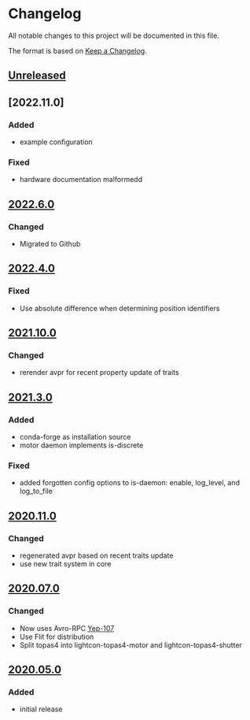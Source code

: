 # Changelog
All notable changes to this project will be documented in this file.

The format is based on [Keep a Changelog](https://keepachangelog.com/).

## [Unreleased]

## [2022.11.0]

### Added
- example configuration

### Fixed
- hardware documentation malformedd

## [2022.6.0]

### Changed
- Migrated to Github

## [2022.4.0]

### Fixed
- Use absolute difference when determining position identifiers

## [2021.10.0]

### Changed
- rerender avpr for recent property update of traits

## [2021.3.0]

### Added
- conda-forge as installation source
- motor daemon implements is-discrete

### Fixed
- added forgotten config options to is-daemon: enable, log_level, and log_to_file

## [2020.11.0]

### Changed
- regenerated avpr based on recent traits update
- use new trait system in core

## [2020.07.0]

### Changed
- Now uses Avro-RPC [Yep-107](https://yeps.yaq.fyi/107/)
- Use Flit for distribution
- Split topas4 into lightcon-topas4-motor and lightcon-topas4-shutter

## [2020.05.0]

### Added
- initial release

[Unreleased]: https://github.com/yaq-project/yaqd-horiba/compare/v2022.6.0...main
[2022.6.0]: https://github.com/yaq-project/yaqd-horiba/compare/v2022.6.0...v2022.4.0
[2022.4.0]: https://github.com/yaq-project/yaqd-horiba/compare/v2021.10.0...v2022.4.0
[2021.10.0]: https://github.com/yaq-project/yaqd-horiba/compare/v2021.3.0...v2021.10.0
[2021.3.0]: https://github.com/yaq-project/yaqd-horiba/compare/v2020.11.0...v2021.3.0
[2020.11.0]: https://github.com/yaq-project/yaqd-horiba/compare/v2020.05.0...v2020.11.0
[2020.07.0]: https://github.com/yaq-project/yaqd-horiba/compare/v2020.05.0...v2020.07.0
[2020.05.0]: https://github.com/yaq-project/yaqd-horiba/releases/tag/v2020.05.0
